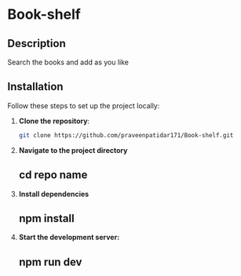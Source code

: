 # Book-shelf
## Description
Search the books and add as you like
## Installation
Follow these steps to set up the project locally:

1. **Clone the repository**:
   ```sh
   git clone https://github.com/praveenpatidar171/Book-shelf.git
   
2. **Navigate to the project directory** 
   ## cd repo name
3. **Install dependencies** 
   ## npm install
5. **Start the development server:**
   ## npm run dev
